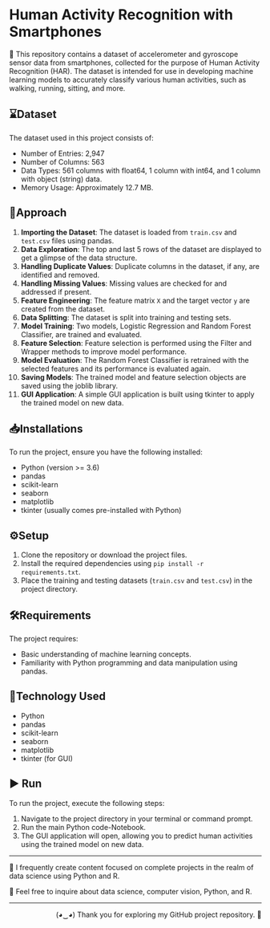 # Human Activity Recognition with Smartphones

📝 This repository contains a dataset of accelerometer and gyroscope sensor data from smartphones, collected for the purpose of Human Activity Recognition (HAR). The dataset is intended for use in developing machine learning models to accurately classify various human activities, such as walking, running, sitting, and more.

## ⌛Dataset

The dataset used in this project consists of:
- Number of Entries: 2,947
- Number of Columns: 563
- Data Types: 561 columns with float64, 1 column with int64, and 1 column with object (string) data.
- Memory Usage: Approximately 12.7 MB.

## 🎯Approach

1. **Importing the Dataset**: The dataset is loaded from `train.csv` and `test.csv` files using pandas.
2. **Data Exploration**: The top and last 5 rows of the dataset are displayed to get a glimpse of the data structure.
3. **Handling Duplicate Values**: Duplicate columns in the dataset, if any, are identified and removed.
4. **Handling Missing Values**: Missing values are checked for and addressed if present.
5. **Feature Engineering**: The feature matrix `X` and the target vector `y` are created from the dataset.
6. **Data Splitting**: The dataset is split into training and testing sets.
7. **Model Training**: Two models, Logistic Regression and Random Forest Classifier, are trained and evaluated.
8. **Feature Selection**: Feature selection is performed using the Filter and Wrapper methods to improve model performance.
9. **Model Evaluation**: The Random Forest Classifier is retrained with the selected features and its performance is evaluated again.
10. **Saving Models**: The trained model and feature selection objects are saved using the joblib library.
11. **GUI Application**: A simple GUI application is built using tkinter to apply the trained model on new data.

## 📥Installations

To run the project, ensure you have the following installed:
- Python (version >= 3.6)
- pandas
- scikit-learn
- seaborn
- matplotlib
- tkinter (usually comes pre-installed with Python)

## ⚙️Setup

1. Clone the repository or download the project files.
2. Install the required dependencies using `pip install -r requirements.txt`.
3. Place the training and testing datasets (`train.csv` and `test.csv`) in the project directory.

## 🛠️Requirements

The project requires:
- Basic understanding of machine learning concepts.
- Familiarity with Python programming and data manipulation using pandas.

## 🚀Technology Used

- Python
- pandas
- scikit-learn
- seaborn
- matplotlib
- tkinter (for GUI)

## ▶️ Run

To run the project, execute the following steps:
1. Navigate to the project directory in your terminal or command prompt.
2. Run the main Python code-Notebook.
3. The GUI application will open, allowing you to predict human activities using the trained model on new data.

---

📝 I frequently create content focused on complete projects in the realm of data science using Python and R.

💬 Feel free to inquire about data science, computer vision, Python, and R.

---

<p align="Right">(◕‿◕) Thank you for exploring my GitHub project repository. 👋</p>
